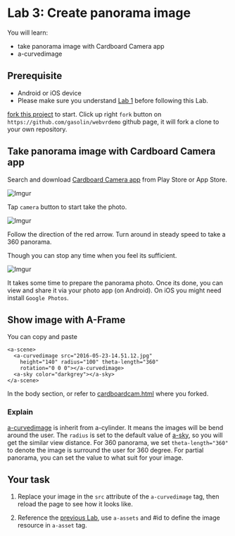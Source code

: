 # Lab 3: Create panorama image

You will learn:
* take panorama image with Cardboard Camera app
* a-curvedimage

## Prerequisite

* Android or iOS device
* Please make sure you understand [Lab 1](LabBase) before following this Lab.

[fork this project](https://github.com/gasolin/webvrdemo) to start. Click up right `fork` button on `https://github.com/gasolin/webvrdemo` github page, it will fork a clone to your own repository.

## Take panorama image with Cardboard Camera app

Search and download [Cardboard Camera app](https://play.google.com/store/apps/details?id=com.google.vr.cyclops) from Play Store or App Store.

![Imgur](http://i.imgur.com/8zSj5qYl.png)

Tap `camera` button to start take the photo.

![Imgur](http://i.imgur.com/qHO5T6Fl.png)

Follow the direction of the red arrow. Turn around in steady speed to take a 360 panorama.

Though you can stop any time when you feel its sufficient.

![Imgur](http://i.imgur.com/QbU8YGZl.png)

It takes some time to prepare the panorama photo. Once its done, you can view and share it via your photo app (on Android). On iOS you might need install `Google Photos`.

## Show image with A-Frame

You can copy and paste

```
<a-scene>
  <a-curvedimage src="2016-05-23-14.51.12.jpg"
    height="140" radius="100" theta-length="360"
    rotation="0 0 0"></a-curvedimage>
  <a-sky color="darkgrey"></a-sky>
</a-scene>
```

In the body section, or refer to [cardboardcam.html](https://github.com/gasolin/webvrdemo/blob/gh-pages/cardboardcam.html) where you forked.

### Explain

[a-curvedimage](https://aframe.io/docs/primitives/a-curvedimage.html) is inherit from a-cylinder. It means the images will be bend around the user.
The `radius` is set to the default value of [a-sky](https://aframe.io/docs/primitives/a-sky.html#Attributes), so you will get the similar view distance. For 360 panorama, we set `theta-length="360"` to denote the image is surround the user for 360 degree. For partial panorama, you can set the value to what suit for your image.

## Your task

1. Replace your image in the `src` attribute of the `a-curvedimage` tag, then reload the page to see how it looks like.

2. Reference the [previous Lab](Lab360Image), use `a-assets` and #id to define the image resource in `a-asset` tag.
